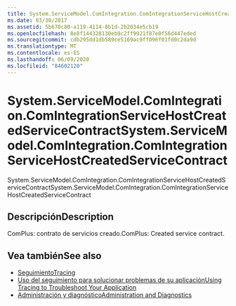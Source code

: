 ```yaml
---
title: System.ServiceModel.ComIntegration.ComIntegrationServiceHostCreatedServiceContract
ms.date: 03/30/2017
ms.assetid: 5b670c80-a119-4114-8b1d-2b2034e5cb19
ms.openlocfilehash: 8e8f144328130eb9c2ff9921f87e0f56d447eded
ms.sourcegitcommit: cdb295dd1db589ce5169ac9ff096f01fd0c2da9d
ms.translationtype: MT
ms.contentlocale: es-ES
ms.lasthandoff: 06/09/2020
ms.locfileid: "84602120"
---
```

# <a name="systemservicemodelcomintegrationcomintegrationservicehostcreatedservicecontract"></a><span data-ttu-id="a17cc-102">System.ServiceModel.ComIntegration.ComIntegrationServiceHostCreatedServiceContract</span><span class="sxs-lookup"><span data-stu-id="a17cc-102">System.ServiceModel.ComIntegration.ComIntegrationServiceHostCreatedServiceContract</span></span>
<span data-ttu-id="a17cc-103">System.ServiceModel.ComIntegration.ComIntegrationServiceHostCreatedServiceContract</span><span class="sxs-lookup"><span data-stu-id="a17cc-103">System.ServiceModel.ComIntegration.ComIntegrationServiceHostCreatedServiceContract</span></span>  
  
## <a name="description"></a><span data-ttu-id="a17cc-104">Descripción</span><span class="sxs-lookup"><span data-stu-id="a17cc-104">Description</span></span>  
 <span data-ttu-id="a17cc-105">ComPlus: contrato de servicios creado.</span><span class="sxs-lookup"><span data-stu-id="a17cc-105">ComPlus: Created service contract.</span></span>  
  
## <a name="see-also"></a><span data-ttu-id="a17cc-106">Vea también</span><span class="sxs-lookup"><span data-stu-id="a17cc-106">See also</span></span>

- [<span data-ttu-id="a17cc-107">Seguimiento</span><span class="sxs-lookup"><span data-stu-id="a17cc-107">Tracing</span></span>](index.md)
- [<span data-ttu-id="a17cc-108">Uso del seguimiento para solucionar problemas de su aplicación</span><span class="sxs-lookup"><span data-stu-id="a17cc-108">Using Tracing to Troubleshoot Your Application</span></span>](using-tracing-to-troubleshoot-your-application.md)
- [<span data-ttu-id="a17cc-109">Administración y diagnóstico</span><span class="sxs-lookup"><span data-stu-id="a17cc-109">Administration and Diagnostics</span></span>](../index.md)
